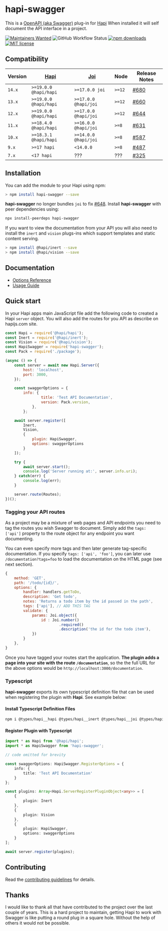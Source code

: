 # hapi-swagger

This is a [OpenAPI (aka Swagger)](https://openapis.org/) plug-in for [Hapi](https://hapi.dev/) When installed it will self document the API interface
in a project.

[![Maintainers Wanted](https://img.shields.io/badge/maintainers-wanted-red.svg?style=for-the-badge)](https://github.com/glennjones/hapi-swagger/issues/718)
![GitHub Workflow Status](https://img.shields.io/github/workflow/status/glennjones/hapi-swagger/Node.js%20CI?style=for-the-badge)
[![npm downloads](https://img.shields.io/npm/dm/hapi-swagger.svg?style=for-the-badge)](https://www.npmjs.com/package/hapi-swagger)
[![MIT license](http://img.shields.io/badge/license-MIT-blue.svg?style=for-the-badge)](https://raw.github.com/glennjones/hapi-swagger/master/license.txt)

## Compatibility

| Version | [Hapi](https://github.com/hapijs/hapi) | [Joi](https://github.com/sideway/joi) | Node   | Release Notes                                                 |
| ------- | -------------------------------------- | ------------------------------------- | ------ | ------------------------------------------------------------- |
| `14.x`  | `>=19.0.0 @hapi/hapi`                  | `>=17.0.0 joi`                        | `>=12` | [#680](https://github.com/glennjones/hapi-swagger/issues/680) |
| `13.x`  | `>=19.0.0 @hapi/hapi`                  | `>=17.0.0 @hapi/joi`                  | `>=12` | [#660](https://github.com/glennjones/hapi-swagger/issues/660) |
| `12.x`  | `>=19.0.0 @hapi/hapi`                  | `>=17.0.0 @hapi/joi`                  | `>=12` | [#644](https://github.com/glennjones/hapi-swagger/issues/644) |
| `11.x`  | `>=18.4.0 @hapi/hapi`                  | `>=16.0.0 @hapi/joi`                  | `>=8`  | [#631](https://github.com/glennjones/hapi-swagger/issues/631) |
| `10.x`  | `>=18.3.1 @hapi/hapi`                  | `>=14.0.0 @hapi/joi`                  | `>=8`  | [#587](https://github.com/glennjones/hapi-swagger/issues/587) |
| `9.x`   | `>=17 hapi`                            | `<14.0.0`                             | `>=8`  | [#487](https://github.com/glennjones/hapi-swagger/issues/487) |
| `7.x`   | `<17 hapi`                             | ???                                   | ???    | [#325](https://github.com/glennjones/hapi-swagger/issues/325) |

## Installation

You can add the module to your Hapi using npm:

```bash
> npm install hapi-swagger --save
```

**hapi-swagger** no longer bundles `joi` to fix [#648](https://github.com/glennjones/hapi-swagger/issues/648). Install **hapi-swagger** with peer dependencies using:

```bash
npx install-peerdeps hapi-swagger
```

If you want to view the documentation from your API you will also need to install the `inert` and `vision` plugs-ins which support templates and static
content serving.

```bash
> npm install @hapi/inert --save
> npm install @hapi/vision --save
```

## Documentation

-   [Options Reference](optionsreference.md)
-   [Usage Guide](usageguide.md)

## Quick start

In your Hapi apps main JavaScript file add the following code to created a Hapi `server` object. You will also add the routes for you API as describe on hapijs.com site.

```Javascript
const Hapi = require('@hapi/hapi');
const Inert = require('@hapi/inert');
const Vision = require('@hapi/vision');
const HapiSwagger = require('hapi-swagger');
const Pack = require('./package');

(async () => {
    const server = await new Hapi.Server({
        host: 'localhost',
        port: 3000,
    });

    const swaggerOptions = {
        info: {
                title: 'Test API Documentation',
                version: Pack.version,
            },
        };

    await server.register([
        Inert,
        Vision,
        {
            plugin: HapiSwagger,
            options: swaggerOptions
        }
    ]);

    try {
        await server.start();
        console.log('Server running at:', server.info.uri);
    } catch(err) {
        console.log(err);
    }

    server.route(Routes);
})();
```

### Tagging your API routes

As a project may be a mixture of web pages and API endpoints you need to tag the routes you wish Swagger to
document. Simply add the `tags: ['api']` property to the route object for any endpoint you want documenting.

You can even specify more tags and then later generate tag-specific documentation. If you specify
`tags: ['api', 'foo']`, you can later use `/documentation?tags=foo` to load the documentation on the
HTML page (see next section).

```Javascript
{
    method: 'GET',
    path: '/todo/{id}/',
    options: {
        handler: handlers.getToDo,
        description: 'Get todo',
        notes: 'Returns a todo item by the id passed in the path',
        tags: ['api'], // ADD THIS TAG
        validate: {
            params: Joi.object({
                id : Joi.number()
                        .required()
                        .description('the id for the todo item'),
            })
        }
    },
}
```

Once you have tagged your routes start the application. **The plugin adds a page into your site with the route `/documentation`**,
so the the full URL for the above options would be `http://localhost:3000/documentation`.

### Typescript

**hapi-swagger** exports its own typescript definition file that can be used when registering the plugin with **Hapi**. See example below:

#### Install Typescript Definition Files

```sh
npm i @types/hapi__hapi @types/hapi__inert @types/hapi__joi @types/hapi__vision @types/node hapi-swagger --save-dev
```

#### Register Plugin with Typescript

```typescript
import * as Hapi from '@hapi/hapi';
import * as HapiSwagger from 'hapi-swagger';

// code omitted for brevity

const swaggerOptions: HapiSwagger.RegisterOptions = {
    info: {
        title: 'Test API Documentation'
    }
};

const plugins: Array<Hapi.ServerRegisterPluginObject<any>> = [
    {
        plugin: Inert
    },
    {
        plugin: Vision
    },
    {
        plugin: HapiSwagger,
        options: swaggerOptions
    }
];

await server.register(plugins);
```

## Contributing

Read the [contributing guidelines](./.github/CONTRIBUTING.md) for details.

## Thanks

I would like to thank all that have contributed to the project over the last couple of years. This is a hard project to maintain, getting Hapi to work with Swagger is like putting a round plug in a square hole. Without the help of others it would not be possible.

